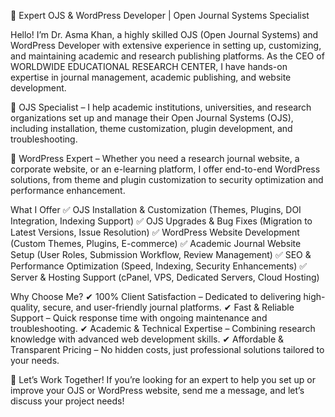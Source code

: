 🚀 Expert OJS & WordPress Developer | Open Journal Systems Specialist

Hello! I’m Dr. Asma Khan, a highly skilled OJS (Open Journal Systems) and WordPress Developer with extensive experience in setting up, customizing, and maintaining academic and research publishing platforms. As the CEO of WORLDWIDE EDUCATIONAL RESEARCH CENTER, I have hands-on expertise in journal management, academic publishing, and website development.

🔹 OJS Specialist – I help academic institutions, universities, and research organizations set up and manage their Open Journal Systems (OJS), including installation, theme customization, plugin development, and troubleshooting.

🔹 WordPress Expert – Whether you need a research journal website, a corporate website, or an e-learning platform, I offer end-to-end WordPress solutions, from theme and plugin customization to security optimization and performance enhancement.

What I Offer
✅ OJS Installation & Customization (Themes, Plugins, DOI Integration, Indexing Support)
✅ OJS Upgrades & Bug Fixes (Migration to Latest Versions, Issue Resolution)
✅ WordPress Website Development (Custom Themes, Plugins, E-commerce)
✅ Academic Journal Website Setup (User Roles, Submission Workflow, Review Management)
✅ SEO & Performance Optimization (Speed, Indexing, Security Enhancements)
✅ Server & Hosting Support (cPanel, VPS, Dedicated Servers, Cloud Hosting)

Why Choose Me?
✔ 100% Client Satisfaction – Dedicated to delivering high-quality, secure, and user-friendly journal platforms.
✔ Fast & Reliable Support – Quick response time with ongoing maintenance and troubleshooting.
✔ Academic & Technical Expertise – Combining research knowledge with advanced web development skills.
✔ Affordable & Transparent Pricing – No hidden costs, just professional solutions tailored to your needs.

📩 Let’s Work Together! If you’re looking for an expert to help you set up or improve your OJS or WordPress website, send me a message, and let’s discuss your project needs!
